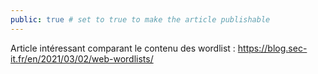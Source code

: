 ```yaml
---
public: true # set to true to make the article publishable
---
```

Article intéressant comparant le contenu des wordlist : https://blog.sec-it.fr/en/2021/03/02/web-wordlists/
